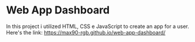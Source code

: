 # Web App Dashboard
In this project i utilized HTML, CSS e JavaScript to create an app for a user. Here's the link: https://max90-rgb.github.io/web-app-dashboard/